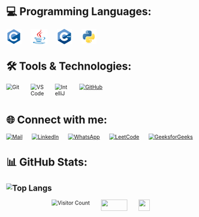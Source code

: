 # 💻 Programming Languages:
<div style="display: flex; gap: 25px;">
  <img src="https://raw.githubusercontent.com/devicons/devicon/master/icons/c/c-original.svg" alt="C" width="40" height="40"/>
  <img src="https://raw.githubusercontent.com/devicons/devicon/master/icons/java/java-original.svg" alt="Java" width="45" height="40"/>
  <img src="https://raw.githubusercontent.com/devicons/devicon/master/icons/cplusplus/cplusplus-original.svg" alt="C++" width="40" height="40"/>
  <img src="https://raw.githubusercontent.com/devicons/devicon/master/icons/python/python-original.svg" alt="Python" width="40" height="40"/>
</div>

# 🛠️ Tools & Technologies:
<div style="display: flex; gap: 25px;">
  <img src="https://www.vectorlogo.zone/logos/git-scm/git-scm-icon.svg" alt="Git" width="40" height="40"/>
  <img src="https://img.icons8.com/?size=256&id=0OQR1FYCuA9f&format=png" alt="VSCode" width="40" height="40"/>
  <img src="https://img.icons8.com/?size=256&id=61466&format=png" alt="IntelliJ" width="40" height="40"/>
  <a href="https://github.com/piyushlasane">
    <img src="https://img.icons8.com/?size=256&id=LoL4bFzqmAa0&format=png" alt="GitHub" width="40" height="40"/>
  </a>
</div>

# 🌐 Connect with me:
<div style="display: flex; gap: 25px;">
  <a href="mailto:piyushlasane@gmail.com">
    <img src="https://img.icons8.com/?size=256&id=qyRpAggnV0zH&format=png" alt="Mail" width="40" height="40"/>
  </a>
  <a href="https://linkedin.com/in/piyushlasane">
    <img src="https://img.icons8.com/?size=256&id=MR3dZdlA53te&format=png" alt="LinkedIn" width="40" height="40" />
  </a>
  <a href="https://api.whatsapp.com/send/?phone=918329641181">
    <img src="https://img.icons8.com/?size=256&id=DUEq8l5qTqBE&format=png" alt="WhatsApp" width="40" height="40" />
  </a>
  <a href="https://leetcode.com/piyushlasane/">
    <img src="https://raw.githubusercontent.com/rahuldkjain/github-profile-readme-generator/master/src/images/icons/Social/leet-code.svg" alt="LeetCode" height="35" width="40" />
  </a>
  <a href="https://www.geeksforgeeks.org/user/piyush_lasane">
    <img src="https://raw.githubusercontent.com/rahuldkjain/github-profile-readme-generator/master/src/images/icons/Social/geeks-for-geeks.svg" alt="GeeksforGeeks" height="40" width="40" />
  </a>
</div>

# 📊 GitHub Stats:
![Top Langs](https://github-readme-stats.vercel.app/api/top-langs/?username=piyushlasane&theme=radical&hide_border=false&include_all_commits=true&count_private=true&layout=compact)
---
<div style="display: flex; justify-content: center; gap: 30px;">
  <img src="https://visitcount.itsvg.in/api?id=piyushlasane&icon=3&color=6" alt="Visitor Count" height="30"/>
  <a href="https://drive.google.com/file/d/19QzOB1ENxZbds9Dzk622DJ6ryypi5tmB/preview?usp=sharing">
    <img src="https://www.downloadclipart.net/medium/46730-resumepng-images.png" height="30" width="70" />
  </a>
  <a href="https://docs.google.com/document/d/1oDh88UyrQ6mlcip5OtN1-2-Snh-jKzZmkvKvLENIj50/export?format=pdf">
    <img src="https://img.icons8.com/?size=256w&id=IoUNlrSp54u9&format=png" height="30" width="30" gap: 30px; />
  </a>
</div>
